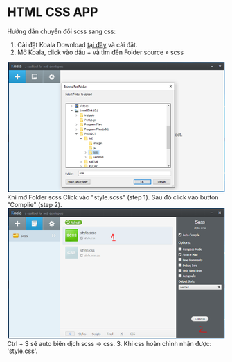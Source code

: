 # HTML CSS APP 

Hướng dẫn chuyển đổi scss sang css:
1. Cài đặt Koala
Download <a target='_blank' href="http://koala-app.com/">tại đây</a> và cài đặt.
2. Mở Koala, click vào dấu + và tìm đến Folder source » scss
<div style="text-align:center;"><img src="./images/readme/1.png" alt="" width=500 height=300 /></div>
Khi mở Folder scss Click vào "style.scss" (step 1). Sau đó click vào button "Complie" (step 2).
<div style="text-align:center;"><img src="./images/readme/2.png" alt="" width=500 height=300 /></div>
Ctrl + S sẽ auto biên dịch scss -> css.
3. Khi css hoàn chỉnh nhận được: 'style.css'.
